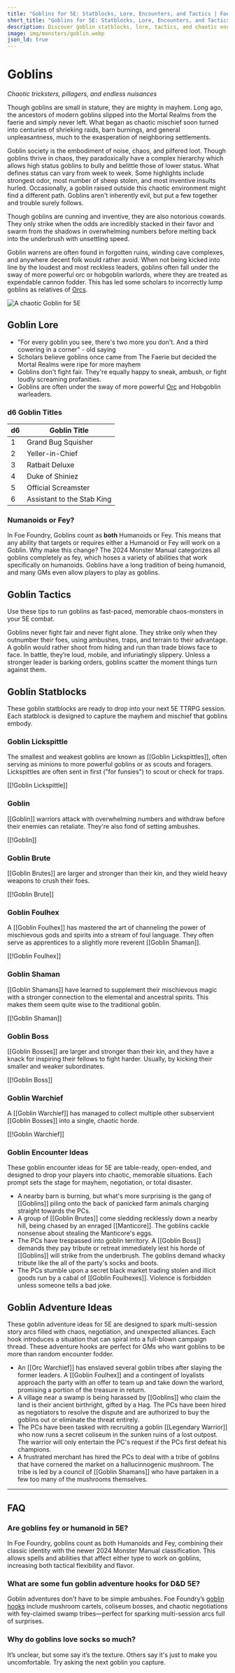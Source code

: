 ```yaml
---
title: "Goblins for 5E: Statblocks, Lore, Encounters, and Tactics | Foe Foundry"
short_title: "Goblins for 5E: Statblocks, Lore, Encounters, and Tactics"
description: Discover goblin statblocks, lore, tactics, and chaotic encounter ideas for 5E. Add flavorful and fun goblins to your next TTRPG session.
image: img/monsters/goblin.webp
json_ld: true
---
```


# Goblins

*Chaotic tricksters, pillagers, and endless nuisances*

Though goblins are small in stature, they are mighty in mayhem. Long ago, the ancestors of modern goblins slipped into the Mortal Realms from the faerie and simply never left. What began as chaotic mischief soon turned into centuries of shrieking raids, barn burnings, and general unpleasantness, much to the exasperation of neighboring settlements.  

Goblin society is the embodiment of noise, chaos, and pilfered loot. Though goblins thrive in chaos, they paradoxically have a complex hierarchy which allows high status goblins to bully and belittle those of lower status. What defines status can vary from week to week. Some highlights include strongest odor, most number of sheep stolen, and most inventive insults hurled. Occasionally, a goblin raised outside this chaotic environment might find a different path. Goblins aren't inherently evil, but put a few together and trouble surely follows.  

Though goblins are cunning and inventive, they are also notorious cowards. They only strike when the odds are incredibly stacked in their favor and swarm from the shadows in overwhelming numbers before melting back into the underbrush with unsettling speed.  

Goblin warrens are often found in forgotten ruins, winding cave complexes, and anywhere decent folk would rather avoid. When not being kicked into line by the loudest and most reckless leaders, goblins often fall under the sway of more powerful orc or hobgoblin warlords, where they are treated as expendable cannon fodder. This has led some scholars to incorrectly lump goblins as relatives of [Orcs](./orc.md).

![A chaotic Goblin for 5E](../img/monsters/goblin.webp)

## Goblin Lore

- "For every goblin you see, there's two more you don't. And a third cowering in a corner" - old saying
- Scholars believe goblins once came from The Faerie but decided the Mortal Realms were ripe for more mayhem
- Goblins don't fight fair. They're equally happy to sneak, ambush, or fight loudly screaming profanities.
- Goblins are often under the sway of more powerful [Orc](orc.md) and Hobgoblin warleaders.

### d6 Goblin Titles

| d6 | Goblin Title              |
|----|---------------------------|
| 1  | Grand Bug Squisher        |
| 2  | Yeller-in-Chief           |
| 3  | Ratbait Deluxe            |  
| 4  | Duke of Shiniez           |
| 5  | Official Screamster       |
| 6  | Assistant to the Stab King|

### Numanoids or Fey?

In Foe Foundry, Goblins count as **both** Humanoids or Fey. This means that any ability that targets or requires either a Humanoid or Fey will work on a Goblin. Why make this change? The 2024 Monster Manual categorizes all goblins completely as fey, which hoses a variety of abilities that work specifically on humanoids. Goblins have a long tradition of being humanoid, and many GMs even allow players to play as goblins.

## Goblin Tactics

Use these tips to run goblins as fast-paced, memorable chaos-monsters in your 5E combat.

Goblins never fight fair and never fight alone. They strike only when they outnumber their foes, using ambushes, traps, and terrain to their advantage. A goblin would rather shoot from hiding and run than trade blows face to face. In battle, they’re loud, mobile, and infuriatingly slippery. Unless a stronger leader is barking orders, goblins scatter the moment things turn against them.

## Goblin Statblocks

These goblin statblocks are ready to drop into your next 5E TTRPG session. Each statblock is designed to capture the mayhem and mischief that goblins embody.

### Goblin Lickspittle

The smallest and weakest goblins are known as [[Goblin Lickspittles]], often serving as minions to more powerful goblins or as scouts and foragers. Lickspittles are often sent in first ("for funsies") to scout or check for traps.

[[!Goblin Lickspittle]]

### Goblin

[[Goblin]] warriors attack with overwhelming numbers and withdraw before their enemies can retaliate. They're also fond of setting ambushes.

[[!Goblin]]

### Goblin Brute

[[Goblin Brutes]] are larger and stronger than their kin, and they wield heavy weapons to crush their foes.

[[!Goblin Brute]]

### Goblin Foulhex

A [[Goblin Foulhex]] has mastered the art of channeling the power of mischievous gods and spirits into a stream of foul language. They often serve as apprentices to a slightly more reverent [[Goblin Shaman]].

[[!Goblin Foulhex]]

### Goblin Shaman

[[Goblin Shamans]] have learned to supplement their mischievous magic with a stronger connection to the elemental and ancestral spirits. This makes them seem quite wise to the traditional goblin.

[[!Goblin Shaman]]

### Goblin Boss

[[Goblin Bosses]] are larger and stronger than their kin, and they have a knack for inspiring their fellows to fight harder. Usually, by kicking their smaller and weaker subordinates.

[[!Goblin Boss]]

### Goblin Warchief

A [[Goblin Warchief]] has managed to collect multiple other subservient [[Goblin Bosses]] into a single, chaotic horde.

[[!Goblin Warchief]]

### Goblin Encounter Ideas 

These goblin encounter ideas for 5E are table-ready, open-ended, and designed to drop your players into chaotic, memorable situations. Each prompt sets the stage for mayhem, negotiation, or total disaster.

- A nearby barn is burning, but what's more surprising is the gang of [[Goblins]] piling onto the back of panicked farm animals charging straight towards the PCs.
- A group of [[Goblin Brutes]] come sledding recklessly down a nearby hill, being chased by an enraged [[Manticore]]. The goblins cackle nonsense about stealing the Manticore's eggs.
- The PCs have trespassed into goblin territory. A [[Goblin Boss]] demands they pay tribute or retreat immediately lest his horde of [[Goblins]] will strike from the underbrush. The goblins demand whacky tribute like the all of the party's socks and boots.
- The PCs stumble upon a secret black market trading stolen and illicit goods run by a cabal of [[Goblin Foulhexes]]. Violence is forbidden unless someone tells a bad joke.

## Goblin Adventure Ideas

These goblin adventure ideas for 5E are designed to spark multi-session story arcs filled with chaos, negotiation, and unexpected alliances. Each hook introduces a situation that can spiral into a full-blown campaign thread. These adventure hooks are perfect for GMs who want goblins to be more than random encounter fodder.

- An [[Orc Warchief]] has enslaved several goblin tribes after slaying the former leaders. A [[Goblin Foulhex]] and a contingent of loyalists approach the party with an offer to team up and take down the warlord, promising a portion of the treasure in return.
- A village near a swamp is being harassed by [[Goblins]] who claim the land is their ancient birthright, gifted by a Hag. The PCs have been hired as negotiators to resolve the dispute and are authorized to buy the goblins out or eliminate the threat entirely.
- The PCs have been tasked with recruiting a goblin [[Legendary Warrior]] who now runs a secret coliseum in the sunken ruins of a lost outpost. The warrior will only entertain the PC's request if the PCs first defeat his champions.
- A frustrated merchant has hired the PCs to deal with a tribe of goblins that have cornered the market on a hallucinnogenic mushroom. The tribe is led by a council of [[Goblin Shamans]] who have partaken in a few too many of the mushrooms themselves.

---

## FAQ

### Are goblins fey or humanoid in 5E?

In Foe Foundry, goblins count as both Humanoids and Fey, combining their classic identity with the newer 2024 Monster Manual classification. This allows spells and abilities that affect either type to work on goblins, increasing both tactical flexibility and flavor.

### What are some fun goblin adventure hooks for D&D 5E?

Goblin adventures don't have to be simple ambushes. Foe Foundry’s [goblin hooks](#goblin-adventure-ideas) include mushroom cartels, coliseum bosses, and chaotic negotiations with fey-claimed swamp tribes—perfect for sparking multi-session arcs full of surprises.

### Why do goblins love socks so much?

It’s unclear, but some say it’s the texture. Others say it's just to make you uncomfortable. Try asking the next goblin you capture.